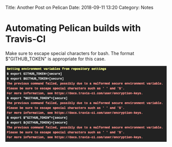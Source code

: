Title: Another Post on Pelican
Date: 2018-09-11 13:20
Category: Notes

# Automating Pelican builds with Travis-CI

Make sure to escape special characters for bash. The format $"GITHUB_TOKEN" is appropriate for this case.

![Here are the formats I tried. Notice that GITHUB_TOKEN also passes successfully, but we need the $ for build success in bash.](images/EnvVars.png)
